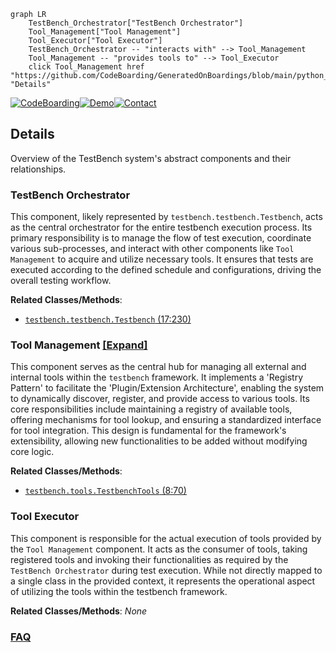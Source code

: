 ```mermaid
graph LR
    TestBench_Orchestrator["TestBench Orchestrator"]
    Tool_Management["Tool Management"]
    Tool_Executor["Tool Executor"]
    TestBench_Orchestrator -- "interacts with" --> Tool_Management
    Tool_Management -- "provides tools to" --> Tool_Executor
    click Tool_Management href "https://github.com/CodeBoarding/GeneratedOnBoardings/blob/main/python_testbench/Tool_Management.md" "Details"
```

[![CodeBoarding](https://img.shields.io/badge/Generated%20by-CodeBoarding-9cf?style=flat-square)](https://github.com/CodeBoarding/GeneratedOnBoardings)[![Demo](https://img.shields.io/badge/Try%20our-Demo-blue?style=flat-square)](https://www.codeboarding.org/demo)[![Contact](https://img.shields.io/badge/Contact%20us%20-%20contact@codeboarding.org-lightgrey?style=flat-square)](mailto:contact@codeboarding.org)

## Details

Overview of the TestBench system's abstract components and their relationships.

### TestBench Orchestrator
This component, likely represented by `testbench.testbench.Testbench`, acts as the central orchestrator for the entire testbench execution process. Its primary responsibility is to manage the flow of test execution, coordinate various sub-processes, and interact with other components like `Tool Management` to acquire and utilize necessary tools. It ensures that tests are executed according to the defined schedule and configurations, driving the overall testing workflow.


**Related Classes/Methods**:

- <a href="https://github.com/WULPUS/python_testbench/blob/main/src/testbench/testbench.py#L17-L230" target="_blank" rel="noopener noreferrer">`testbench.testbench.Testbench` (17:230)</a>


### Tool Management [[Expand]](./Tool_Management.md)
This component serves as the central hub for managing all external and internal tools within the `testbench` framework. It implements a 'Registry Pattern' to facilitate the 'Plugin/Extension Architecture', enabling the system to dynamically discover, register, and provide access to various tools. Its core responsibilities include maintaining a registry of available tools, offering mechanisms for tool lookup, and ensuring a standardized interface for tool integration. This design is fundamental for the framework's extensibility, allowing new functionalities to be added without modifying core logic.


**Related Classes/Methods**:

- <a href="https://github.com/WULPUS/python_testbench/blob/main/src/testbench/tools.py#L8-L70" target="_blank" rel="noopener noreferrer">`testbench.tools.TestbenchTools` (8:70)</a>


### Tool Executor
This component is responsible for the actual execution of tools provided by the `Tool Management` component. It acts as the consumer of tools, taking registered tools and invoking their functionalities as required by the `TestBench Orchestrator` during test execution. While not directly mapped to a single class in the provided context, it represents the operational aspect of utilizing the tools within the testbench framework.


**Related Classes/Methods**: _None_



### [FAQ](https://github.com/CodeBoarding/GeneratedOnBoardings/tree/main?tab=readme-ov-file#faq)